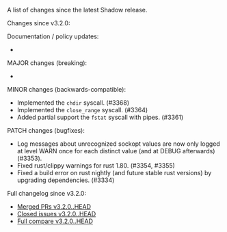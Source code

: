 A list of changes since the latest Shadow release.

Changes since v3.2.0:

Documentation / policy updates:

*

MAJOR changes (breaking):

*

MINOR changes (backwards-compatible):

* Implemented the `chdir` syscall. (#3368)
* Implemented the `close_range` syscall. (#3364)
* Added partial support the `fstat` syscall with pipes. (#3361)

PATCH changes (bugfixes):

* Log messages about unrecognized sockopt values are now only logged at level WARN once for each distinct value (and at DEBUG afterwards) (#3353).
* Fixed rust/clippy warnings for rust 1.80. (#3354, #3355)
* Fixed a build error on rust nightly (and future stable rust versions) by upgrading dependencies. (#3334)

Full changelog since v3.2.0:

- [Merged PRs v3.2.0..HEAD](https://github.com/shadow/shadow/pulls?q=is%3Apr+merged%3A2024-06-07T08%3A00-0400..2033-12-30T20%3A30-0400)
- [Closed issues v3.2.0..HEAD](https://github.com/shadow/shadow/issues?q=is%3Aissue+closed%3A2024-06-07T08%3A00-0400..2033-12-30T20%3A30-0400)
- [Full compare v3.2.0..HEAD](https://github.com/shadow/shadow/compare/v3.2.0...HEAD)
